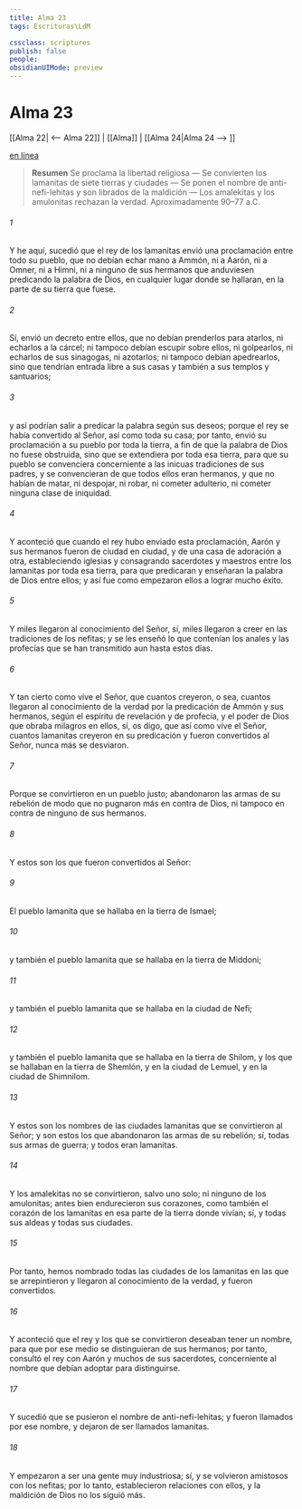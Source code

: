 ```yaml
---
title: Alma 23
tags: Escrituras\LdM

cssclass: scriptures
publish: false
people:
obsidianUIMode: preview
---
```


# Alma 23
[[Alma 22| <-- Alma 22]] | [[Alma]] | [[Alma 24|Alma 24 --> ]]

[en línea](https://churchofjesuschrist.org/study/scriptures/bofm/alma/23?lang=spa)

> __Resumen__
Se proclama la libertad religiosa — Se convierten los lamanitas de siete tierras y ciudades — Se ponen el nombre de anti-nefi-lehitas y son librados de la maldición — Los amalekitas y los amulonitas rechazan la verdad. Aproximadamente 90–77 a.C.

###### 1 
Y he aquí, sucedió que el rey de los lamanitas envió una proclamación entre todo su pueblo, que no debían echar mano a Ammón, ni a Aarón, ni a Omner, ni a Himni, ni a ninguno de sus hermanos que anduviesen predicando la palabra de Dios, en cualquier lugar donde se hallaran, en la parte de su tierra que fuese.

###### 2 
Sí, envió un decreto entre ellos, que no debían prenderlos para atarlos, ni echarlos a la cárcel; ni tampoco debían escupir sobre ellos, ni golpearlos, ni echarlos de sus sinagogas, ni azotarlos; ni tampoco debían apedrearlos, sino que tendrían entrada libre a sus casas y también a sus templos y santuarios;

###### 3 
y así podrían salir a predicar la palabra según sus deseos; porque el rey se había convertido al Señor, así como toda su casa; por tanto, envió su proclamación a su pueblo por toda la tierra, a fin de que la palabra de Dios no fuese obstruida, sino que se extendiera por toda esa tierra, para que su pueblo se convenciera concerniente a las inicuas tradiciones de sus padres, y se convencieran de que todos ellos eran hermanos, y que no habían de matar, ni despojar, ni robar, ni cometer adulterio, ni cometer ninguna clase de iniquidad.

###### 4 
Y aconteció que cuando el rey hubo enviado esta proclamación, Aarón y sus hermanos fueron de ciudad en ciudad, y de una casa de adoración a otra, estableciendo iglesias y consagrando sacerdotes y maestros entre los lamanitas por toda esa tierra, para que predicaran y enseñaran la palabra de Dios entre ellos; y así fue como empezaron ellos a lograr mucho éxito.

###### 5 
Y miles llegaron al conocimiento del Señor, sí, miles llegaron a creer en las tradiciones de los nefitas; y se les enseñó lo que contenían los anales y las profecías que se han transmitido aun hasta estos días.

###### 6 
Y tan cierto como vive el Señor, que cuantos creyeron, o sea, cuantos llegaron al conocimiento de la verdad por la predicación de Ammón y sus hermanos, según el espíritu de revelación y de profecía, y el poder de Dios que obraba milagros en ellos, sí, os digo, que así como vive el Señor, cuantos lamanitas creyeron en su predicación y fueron convertidos al Señor, nunca más se desviaron.

###### 7 
Porque se convirtieron en un pueblo justo; abandonaron las armas de su rebelión de modo que no pugnaron más en contra de Dios, ni tampoco en contra de ninguno de sus hermanos.

###### 8 
Y estos son los que fueron convertidos al Señor:

###### 9 
El pueblo lamanita que se hallaba en la tierra de Ismael;

###### 10 
y también el pueblo lamanita que se hallaba en la tierra de Middoni;

###### 11 
y también el pueblo lamanita que se hallaba en la ciudad de Nefi;

###### 12 
y también el pueblo lamanita que se hallaba en la tierra de Shilom, y los que se hallaban en la tierra de Shemlón, y en la ciudad de Lemuel, y en la ciudad de Shimnilom.

###### 13 
Y estos son los nombres de las ciudades lamanitas que se convirtieron al Señor; y son estos los que abandonaron las armas de su rebelión; sí, todas sus armas de guerra; y todos eran lamanitas.

###### 14 
Y los amalekitas no se convirtieron, salvo uno solo; ni ninguno de los amulonitas; antes bien endurecieron sus corazones, como también el corazón de los lamanitas en esa parte de la tierra donde vivían; sí, y todas sus aldeas y todas sus ciudades.

###### 15 
Por tanto, hemos nombrado todas las ciudades de los lamanitas en las que se arrepintieron y llegaron al conocimiento de la verdad, y fueron convertidos.

###### 16 
Y aconteció que el rey y los que se convirtieron deseaban tener un nombre, para que por ese medio se distinguieran de sus hermanos; por tanto, consultó el rey con Aarón y muchos de sus sacerdotes, concerniente al nombre que debían adoptar para distinguirse.

###### 17 
Y sucedió que se pusieron el nombre de anti-nefi-lehitas; y fueron llamados por ese nombre, y dejaron de ser llamados lamanitas.

###### 18 
Y empezaron a ser una gente muy industriosa; sí, y se volvieron amistosos con los nefitas; por lo tanto, establecieron relaciones con ellos, y la maldición de Dios no los siguió más.

